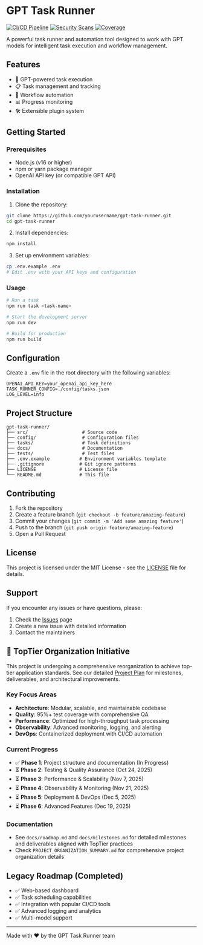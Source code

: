 # GPT Task Runner

[![CI/CD Pipeline](https://github.com/liijamiilmfs/gpt-task-runner/workflows/CI/CD%20Pipeline/badge.svg)](https://github.com/liijamiilmfs/gpt-task-runner/actions)
[![Security Scans](https://github.com/liijamiilmfs/gpt-task-runner/workflows/Security%20Scans/badge.svg)](https://github.com/liijamiilmfs/gpt-task-runner/actions)
[![Coverage](https://codecov.io/gh/liijamiilmfs/gpt-task-runner/branch/dev/graph/badge.svg)](https://codecov.io/gh/liijamiilmfs/gpt-task-runner)

A powerful task runner and automation tool designed to work with GPT models for intelligent task execution and workflow management.

## Features

- 🤖 GPT-powered task execution
- 📋 Task management and tracking
- 🔄 Workflow automation
- 📊 Progress monitoring
- 🛠️ Extensible plugin system

## Getting Started

### Prerequisites

- Node.js (v16 or higher)
- npm or yarn package manager
- OpenAI API key (or compatible GPT API)

### Installation

1. Clone the repository:

```bash
git clone https://github.com/yourusername/gpt-task-runner.git
cd gpt-task-runner
```

2. Install dependencies:

```bash
npm install
```

3. Set up environment variables:

```bash
cp .env.example .env
# Edit .env with your API keys and configuration
```

### Usage

```bash
# Run a task
npm run task <task-name>

# Start the development server
npm run dev

# Build for production
npm run build
```

## Configuration

Create a `.env` file in the root directory with the following variables:

```env
OPENAI_API_KEY=your_openai_api_key_here
TASK_RUNNER_CONFIG=./config/tasks.json
LOG_LEVEL=info
```

## Project Structure

```
gpt-task-runner/
├── src/                    # Source code
├── config/                 # Configuration files
├── tasks/                  # Task definitions
├── docs/                   # Documentation
├── tests/                  # Test files
├── .env.example           # Environment variables template
├── .gitignore             # Git ignore patterns
├── LICENSE                # License file
└── README.md              # This file
```

## Contributing

1. Fork the repository
2. Create a feature branch (`git checkout -b feature/amazing-feature`)
3. Commit your changes (`git commit -m 'Add some amazing feature'`)
4. Push to the branch (`git push origin feature/amazing-feature`)
5. Open a Pull Request

## License

This project is licensed under the MIT License - see the [LICENSE](LICENSE) file for details.

## Support

If you encounter any issues or have questions, please:

1. Check the [Issues](https://github.com/yourusername/gpt-task-runner/issues) page
2. Create a new issue with detailed information
3. Contact the maintainers

## 🚀 TopTier Organization Initiative

This project is undergoing a comprehensive reorganization to achieve top-tier application standards. See our detailed [Project Plan](PROJECT_PLAN.md) for milestones, deliverables, and architectural improvements.

### Key Focus Areas
- **Architecture**: Modular, scalable, and maintainable codebase
- **Quality**: 95%+ test coverage with comprehensive QA
- **Performance**: Optimized for high-throughput task processing
- **Observability**: Advanced monitoring, logging, and alerting
- **DevOps**: Containerized deployment with CI/CD automation

### Current Progress
- ✅ **Phase 1**: Project structure and documentation (In Progress)
- ⏳ **Phase 2**: Testing & Quality Assurance (Oct 24, 2025)
- ⏳ **Phase 3**: Performance & Scalability (Nov 7, 2025)
- ⏳ **Phase 4**: Observability & Monitoring (Nov 21, 2025)
- ⏳ **Phase 5**: Deployment & DevOps (Dec 5, 2025)
- ⏳ **Phase 6**: Advanced Features (Dec 19, 2025)

### Documentation
- See `docs/roadmap.md` and `docs/milestones.md` for detailed milestones and deliverables aligned with TopTier practices
- Check `PROJECT_ORGANIZATION_SUMMARY.md` for comprehensive project organization details

## Legacy Roadmap (Completed)

- ✅ Web-based dashboard
- ✅ Task scheduling capabilities
- ✅ Integration with popular CI/CD tools
- ✅ Advanced logging and analytics
- ✅ Multi-model support

---

Made with ❤️ by the GPT Task Runner team

